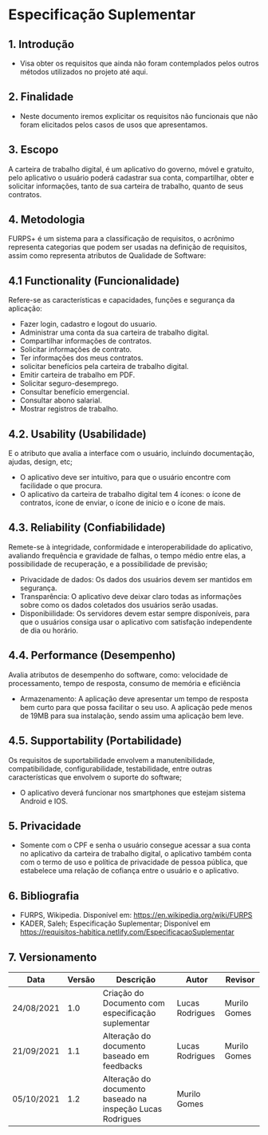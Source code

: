 # Especificação Suplementar

## 1. Introdução

* Visa obter os requisitos que ainda não foram contemplados pelos outros métodos utilizados no projeto até aqui.

## 2. Finalidade

* Neste documento iremos explicitar os requisitos não funcionais que não foram elicitados pelos casos de usos que apresentamos.

## 3. Escopo

A carteira de trabalho digital, é um aplicativo do governo, móvel e gratuito, pelo aplicativo o usuário poderá cadastrar sua conta, compartilhar, obter e solicitar informações, tanto de sua carteira de trabalho, quanto de seus contratos. 

## 4. Metodologia

FURPS+ é um sistema para a classificação de requisitos, o acrônimo representa categorias que podem ser usadas na definição de requisitos, assim como representa atributos de Qualidade de Software:

## 4.1 Functionality (Funcionalidade)

Refere-se as características e capacidades, funções e segurança da aplicação: 

* Fazer login, cadastro e logout do usuario. 
* Administrar uma conta da sua carteira de trabalho digital.
* Compartilhar informações de contratos.
* Solicitar informações de contrato. 
* Ter informações dos meus contratos.
* solicitar benefícios pela carteira de trabalho digital.
* Emitir carteira de trabalho em PDF.
* Solicitar seguro-desemprego.
* Consultar benefício emergencial.
* Consultar abono salarial.
* Mostrar registros de trabalho.


## 4.2. Usability (Usabilidade)

E o atributo que avalia a interface com o usuário, incluindo documentação, ajudas, design, etc;

* O aplicativo deve ser intuitivo, para que o usuário encontre com facilidade o que procura.
* O aplicativo da carteira de trabalho digital tem 4 ícones: o ícone de contratos, ícone de enviar, o ícone de inicio e o ícone de mais.
 
## 4.3. Reliability (Confiabilidade)

Remete-se à integridade, conformidade e interoperabilidade do aplicativo, avaliando frequência e gravidade de falhas, o tempo médio entre elas, a possibilidade de recuperação, e a possibilidade de previsão;

* Privacidade de dados: Os dados dos usuários devem ser mantidos em segurança.
* Transparência: O aplicativo deve deixar claro todas as informações sobre como os dados coletados dos usuários serão usadas.
* Disponibiilidade: Os servidores devem estar sempre disponíveis, para que o usuários consiga usar o aplicativo com satisfação independente de dia ou horário.

## 4.4. Performance (Desempenho)

Avalia atributos de desempenho do software, como: velocidade de processamento, tempo de resposta, consumo de memória e eficiência

* Armazenamento: A aplicação deve apresentar um tempo de resposta bem curto para que possa facilitar o seu uso. A aplicação pede menos de 19MB para sua instalação, sendo assim uma aplicação bem leve.

## 4.5. Supportability (Portabilidade)

Os requisitos de suportabilidade envolvem a manutenibilidade, compatibilidade, configurabilidade, testabilidade, entre outras características que envolvem o suporte do software;

* O aplicativo deverá funcionar nos smartphones que estejam sistema Android e IOS.

## 5. Privacidade

* Somente com o CPF e senha o usuário consegue acessar a sua conta no aplicativo da carteira de trabalho digital, o aplicativo também conta com o termo de uso e política de privacidade de pessoa pública, que estabelece uma relação de cofiança entre o usuário e o aplicativo. 

## 6. Bibliografia

* FURPS, Wikipedia. Disponível em: https://en.wikipedia.org/wiki/FURPS 
* KADER, Saleh; Especificação Suplementar; Disponível em https://requisitos-habitica.netlify.com/EspecificacaoSuplementar  


## 7. Versionamento

| Data       | Versão | Descrição            |         Autor           | Revisor |
|------------|-----|-------------------------|-------------------------|---------|
| 24/08/2021 | 1.0 | Criação do Documento com especificação suplementar | Lucas Rodrigues | Murilo Gomes |
| 21/09/2021 | 1.1 | Alteração do documento baseado em feedbacks | Lucas Rodrigues | Murilo Gomes | 
| 05/10/2021 | 1.2 | Alteração do documento baseado na inspeção Lucas Rodrigues | Murilo Gomes | 


